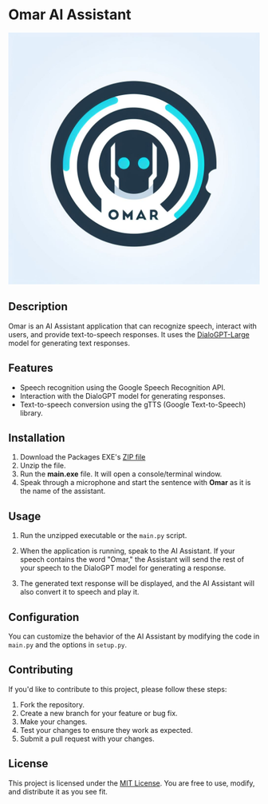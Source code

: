 # Omar AI Assistant
![LOGO](LOGO.jpg)


## Description

Omar is an AI Assistant application that can recognize speech, interact with users, and provide text-to-speech responses. It uses the [DialoGPT-Large](https://huggingface.co/microsoft/DialoGPT-large) model for generating text responses.

## Features

- Speech recognition using the Google Speech Recognition API.
- Interaction with the DialoGPT model for generating responses.
- Text-to-speech conversion using the gTTS (Google Text-to-Speech) library.


## Installation

1. Download the Packages EXE's [ZIP file](https://raw.githubusercontent.com/RyanBaig/AI%20Assistant/master/AI%20Assistant.zip)
2. Unzip the file.
3. Run the **main.exe** file. It will open a console/terminal window.
4. Speak through a microphone and start the sentence with **Omar** as it is the name of the assistant.


## Usage

1. Run the unzipped executable or the `main.py` script.

2. When the application is running, speak to the AI Assistant. If your speech contains the word "Omar," the Assistant will send the rest of your speech to the DialoGPT model for generating a response.

3. The generated text response will be displayed, and the AI Assistant will also convert it to speech and play it.

## Configuration

You can customize the behavior of the AI Assistant by modifying the code in `main.py` and the options in `setup.py`.

## Contributing

If you'd like to contribute to this project, please follow these steps:

1. Fork the repository.
2. Create a new branch for your feature or bug fix.
3. Make your changes.
4. Test your changes to ensure they work as expected.
5. Submit a pull request with your changes.

## License

This project is licensed under the [MIT License](LICENSE). You are free to use, modify, and distribute it as you see fit.


